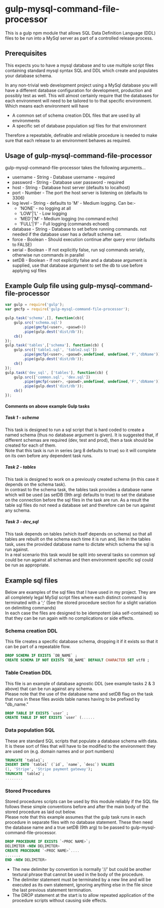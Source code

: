 # gulp-mysql-command-file-processor
This is a gulp npm module that allows SQL Data Definition Language (DDL) files to be run into a MySql server as part of a controlled release process.
## Prerequisites
This expects you to have a mysql database and to use multiple script files containing standard mysql syntax SQL and DDL which create and populates your database schema.

In any non-trivial web development project using a MySql database you will have a different database configuration for development, production and possibly test as well. This will almost certainly require that the databases for each environment will need to be tailored to to that specific environment. Which means each environment will have
- A common set of schema creation DDL files that are used by all environments
- A specific set of database population sql files for that environment

Therefore a repeatable, definable and reliable procedure is needed to make sure that each release to an environment behaves as required.

## Usage of gulp-mysql-command-file-processor
gulp-mysql-command-file-processor takes the following arguments...
- username - String - Database username - required
- password - String - Database user password - required
- host - String - Database host server (defaults to localhost)
- port - Number - The port the host server is listening on (defaults to 3306)
- log level -  String - defaults to 'M' - Medium logging. Can be:-
    * 'NONE' - no logging at all
    * 'LOW'|'L' - Low logging
    * 'MED'|'M' - Medium logging (no command echo)
    * 'FULL'|'F' - Full logging (commands echoed)
- database - String - Database to set before running commands. not needed if the database user has a
default schema set.
- force - Boolean - Should execution continue after query error (defaults to FALSE)
- serial - Boolean - If not explicitly false, run sql commands serially, otherwise run commands in parallel
- setDB - Boolean - If not explicitly false and a database argument is supplied, use that database
 argument to set the db to use before applying sql files 

## Example Gulp file using gulp-mysql-command-file-processor
```js
var gulp = require('gulp');
var gmcfp = require('gulp-mysql-command-file-processor');

gulp.task('schema',[], function(cb){
	gulp.src('schema.sql')
		.pipe(gmcfp(<user>, <paswd>))
		.pipe(gulp.dest('dist/db'));
	cb()
});
gulp.task('tables',['schema'], function(cb) {
	gulp.src(['table1.sql', 'table2.sql'])
		.pipe(gmcfp(<user>, <paswd>,undefined, undefined,'F','dbName'))
		.pipe(gulp.dest('dist/db'));
	cb()
});
gulp.task('dev_sql', ['tables'], function(cb) {
	gulp.src(['common.sql', 'dev.sql'])
		.pipe(gmcfp(<user>, <paswd>,undefined, undefined,'F','dbName'))
		.pipe(gulp.dest('dist/db'));
	cb()
});
```
#### Comments on above example Gulp tasks
##### Task 1 - schema
This task is designed to run a sql script that is hard coded to create a named schema (thus
no database argument is given). It is suggested that, if different schemas are required (dev, test and prod),
then a task should be created for each of them.<br>
Note that this task is run in series (arg 8 defaults to true) so it will complete on its own before
 any dependent task runs.
##### Task 2 - tables
This task is designed to work on a previously created schema (in this case it depends on 
the schema task).<br> In contrast to the schema task, the tables task provides a database name which
 will be used (as setDB (9th arg) defaults to true) to set the database on the connection before 
 the sql files in the task are run.
 As a result the table sql files do not need a database set and therefore can be run against any schema.
##### Task 3 - dev_sql
 This task depends on tables (which itself depends on schema) so that all tables are rebuilt on 
 the schema each time it is run and, like in the tables task, uses the provided database name to 
 dictate which schema the sql is run against.<br>
 In a real scenario this task would be split into several tasks so common sql could be run against
  all schemas and then environment specific sql could be run as appropriate.
## Example sql files
Below are examples of the sql files that I have used in my project. They are all completely legal
 MySql script files where each distinct command is terminated with a ';' 
 (See the stored procedure section for a slight variation on delimiting commands)<br>
 In each case the files are designed to be idempotent (aka self-contained) so that they can
  be run again with no complications or side effects.
### Schema creation DDL
This file creates a specific database schema, dropping it if it exists so that it can be part 
of a repeatable flow.<br> 
```sql
DROP SCHEMA IF EXISTS `DB_NAME` ;
CREATE SCHEMA IF NOT EXISTS `DB_NAME` DEFAULT CHARACTER SET utf8 ;
```
### Table Creation DDL
This file is an example of database agnostic DDL (see example tasks 2 & 3 above) that can be run
against any schema.<br>
Please note that the use of the database name and setDB flag on the task that runs in these files
avoids table names having to be prefixed by "db_name."
```sql
DROP TABLE IF EXISTS `user` ;
CREATE TABLE IF NOT EXISTS `user` (......
```
### Data population SQL
These are standard SQL scripts that populate a database schema with data. It is these sort of files that will have to be modified to the environment they are used on (e.g. domain names and or port numbers)
```sql
TRUNCATE `table1`;
INSERT INTO `table1` (`id`, `name`, `desc`) VALUES
(1, 'Stripe', 'Stripe payment gateway');
TRUNCATE `table2`;
........
```
### Stored Procedures
Stored procedures scripts can be used by this module reliably if the SQL file follows these simple conventions
 before and after the main body of the stored procedure as laid out below.<br>
 Please note that this example assumes that the gulp task runs in each procedure in separate
 files with no database statement. These then need the database name and a true setDB (9th arg) to be
 passed to gulp-mysql-command-file-processor.
```sql
DROP PROCEDURE IF EXISTS `<PROC NAME>`;
DELIMITER <NEW DELIMITER>
CREATE PROCEDURE `<PROC NAME>`....
.......
END <NEW DELIMITER>
```
- The new delimiter by convention is normally '//' but could be another textural phrase that
 cannot be used in the body of the procedure.
- The delimiter statement must be terminated by a new line and will be executed as its own
 statement, ignoring anything else in the file since the last previous statement termination.
 - The DROP statement at the start is to allow repeated application of the procedure scripts
 without causing side effects.
